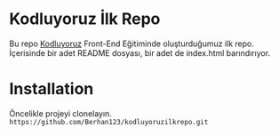# Kodluyoruz İlk Repo

Bu repo [Kodluyoruz](https://www.kodluyoruz.org)  Front-End Eğitiminde oluşturduğumuz ilk repo. İçerisinde bir adet README dosyası, bir adet de index.html barındırıyor.

# Installation

Öncelikle projeyi clonelayın.
`https://github.com/Berhan123/kodluyoruzilkrepo.git`
